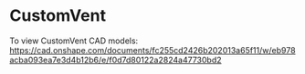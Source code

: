 # CustomVent

To view CustomVent CAD models: https://cad.onshape.com/documents/fc255cd2426b202013a65f11/w/eb978acba093ea7e3d4b12b6/e/f0d7d80122a2824a47730bd2
